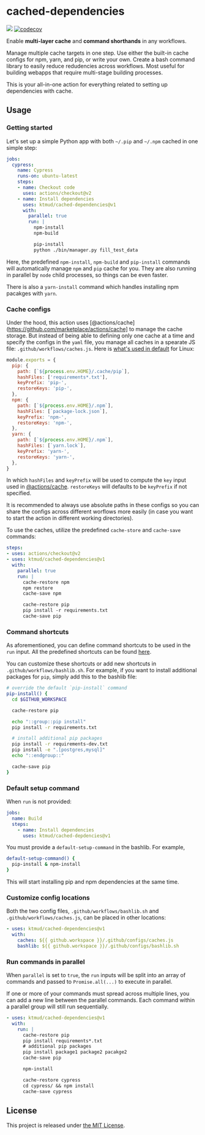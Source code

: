 # cached-dependencies

[![](https://github.com/ktmud/cached-dependencies/workflows/Tests/badge.svg)](https://github.com/ktmud/cached-dependencies/actions?query=workflow%3ATests) [![codecov](https://codecov.io/gh/ktmud/cached-dependencies/branch/master/graph/badge.svg)](https://codecov.io/gh/ktmud/cached-dependencies)

Enable **multi-layer cache** and **command shorthands** in any workflows.

Manage multiple cache targets in one step. Use either the built-in cache configs for npm, yarn, and pip, or write your own. Create a bash command library to easily reduce redudencies across workflows. Most useful for building webapps that require multi-stage building processes.

This is your all-in-one action for everything related to setting up dependencies with cache.

## Usage

### Getting started

Let's set up a simple Python app with both `~/.pip` and `~/.npm` cached in one simple step:

```yaml
jobs:
  cypress:
    name: Cypress
    runs-on: ubuntu-latest
    steps:
    - name: Checkout code
      uses: actions/checkout@v2
    - name: Install dependencies
      uses: ktmud/cached-dependencies@v1
      with:
        parallel: true
        run: |
          npm-install
          npm-build

          pip-install
          python ./bin/manager.py fill_test_data
```

Here, the predefined `npm-install`, `npm-build` and `pip-install` commands will automatically manage `npm` and `pip` cache for you. They are also running in parallel by `node` child processes, so things can be even faster.

There is also a `yarn-install` command which handles installing npm pacakges with `yarn`.

### Cache configs

Under the hood, this action uses [@actions/cache](https://github.com/marketplace/actions/cache] to manage the cache storage. But instead of being able to defining only one cache at a time and specify the configs in the `yaml` file, you manage all caches in a spearate JS file: `.github/workflows/caches.js`. Here is [what's used in default](https://github.com/ktmud/cached-dependencies/blob/master/src/cache/caches.ts) for Linux:

```js
module.exports = {
  pip: {
    path: [`${process.env.HOME}/.cache/pip`],
    hashFiles: ['requirements*.txt'],
    keyPrefix: 'pip-',
    restoreKeys: 'pip-',
  },
  npm: {
    path: [`${process.env.HOME}/.npm`],
    hashFiles: [`package-lock.json`],
    keyPrefix: 'npm-',
    restoreKeys: 'npm-',
  },
  yarn: {
    path: [`${process.env.HOME}/.npm`],
    hashFiles: [`yarn.lock`],
    keyPrefix: 'yarn-',
    restoreKeys: 'yarn-',
  },
}
```

In which `hashFiles` and `keyPrefix` will be used to compute the `key` input used in [@actions/cache](https://github.com/marketplace/actions/cache). `restoreKeys` will defaults to be `keyPrefix` if not specified.

It is recommended to always use absolute paths in these configs so you can share the configs across different worflows more easily (in case you want to start the action in different working directories).

To use the caches, utilize the predefined `cache-store` and `cache-save` commands:

```yaml
steps:
- uses: actions/checkout@v2
- uses: ktmud/cached-dependencies@v1
  with:
    parallel: true
    run: |
      cache-restore npm
      npm restore
      cache-save npm

      cache-restore pip
      pip install -r requirements.txt
      cache-save pip
```

### Command shortcuts

As aforementioned, you can define command shortcuts to be used in the `run` input. All the predefined shortcuts can be found [here](https://github.com/ktmud/cached-dependencies/blob/master/src/scripts/bashlib.sh).

You can customize these shortcuts or add new shortcuts in `.github/workflows/bashlib.sh`. For example, if you want to install additional packages for `pip`, simply add this to the bashlib file:

```bash
# override the default `pip-install` command
pip-install() {
  cd $GITHUB_WORKSPACE

  cache-restore pip

  echo "::group::pip install"
  pip install -r requirements.txt

  # install additional pip packages
  pip install -r requirements-dev.txt
  pip install -e ".[postgres,mysql]"
  echo "::endgroup::"

  cache-save pip
}
```

### Default setup command

When `run` is not provided:

```yaml
jobs:
  name: Build
  steps:
    - name: Install dependencies
      uses: ktmud/cached-depdencies@v1
```

You must provide a `default-setup-command` in the bashlib. For example,

```bash
default-setup-command() {
  pip-install & npm-install
}
```

This will start installing pip and npm dependencies at the same time.

### Customize config locations

Both the two config files, `.github/workflows/bashlib.sh` and `.github/workflows/caches.js`, can be placed in other locations:

```yaml
- uses: ktmud/cached-dependencies@v1
  with:
    caches: ${{ github.workspace }}/.github/configs/caches.js
    bashlib: ${{ github.workspace }}/.github/configs/bashlib.sh
```

### Run commands in parallel

When `parallel` is set to `true`, the `run` inputs will be split into an array of commands and passed to `Promise.all(...)` to execute in parallel.

If one or more of your commands must spread across multiple lines, you can add a new line between the parallel commands. Each command within a parallel group will still run sequentially.

```yaml
- uses: ktmud/cached-dependencies@v1
  with:
    run: |
      cache-restore pip
      pip install requirements*.txt
      # additional pip packages
      pip install package1 package2 pacakge2
      cache-save pip

      npm-install

      cache-restore cypress
      cd cypress/ && npm install
      cache-save cypress
```

## License

This project is released under [the MIT License](LICENSE).

